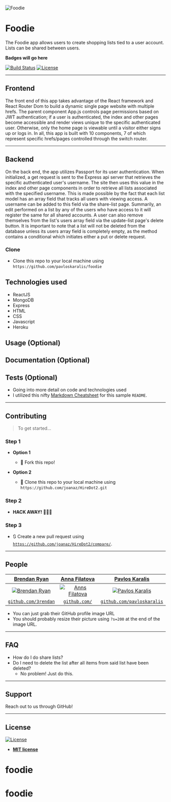 ![Foodie](https://raw.git.generalassemb.ly/3rendan/hfb/master/cart.gif)



# Foodie

The Foodie app allows users to create shopping lists tied to a user account. Lists can be shared between users.

**Badges will go here**

[![Build Status](http://img.shields.io/travis/badges/badgerbadgerbadger.svg?style=flat-square)](https://travis-ci.org/badges/badgerbadgerbadger) [![License](http://img.shields.io/:license-mit-blue.svg?style=flat-square)](http://badges.mit-license.org)

---

## Frontend 

The front end of this app takes advantage of the React framework and React Router Dom to build a dynamic single page website with multiple hrefs. The parent component App.js controls page permissions based on JWT authentication; if a user is authenticated, the index and other pages become accessible and render views unique to the specific authenticated user. Otherwise, only the home page is viewable until a visitor either signs up or logs in. In all, this app is built with 10 components, 7 of which represent specific hrefs/pages controlled through the switch router. 

---

## Backend 

On the back end, the app utilizes Passport for its user authentication. When initialized, a get request is sent to the Express api server that retrieves the specific authenticated user's username. The site then uses this value in the index and other page components in order to retrieve all lists associated with the specified username. This is made possible by the fact that each list model has an array field that tracks all users with viewing access. A username can be added to this field via the share-list page. Summarily, an edit performed on a list by any of the users who have access to it will register the same for all shared accounts. A user can also remove themselves from the list's users array field via the update-list page's delete button. It is important to note that a list will not be deleted from the database unless its users array field is completely empty, as the method contains a conditional which initiates either a put or delete request.

### Clone

- Clone this repo to your local machine using `https://github.com/pavloskaralis/foodie`


## Technologies used
  - ReactJS
  - MongoDB
  - Express
  - HTML
  - CSS
  - Javascript
  - Heroku

## Usage (Optional)
## Documentation (Optional)
## Tests (Optional)

- Going into more detail on code and technologies used
- I utilized this nifty <a href="https://github.com/adam-p/markdown-here/wiki/Markdown-Cheatsheet" target="_blank">Markdown Cheatsheet</a> for this sample `README`.

---

## Contributing

> To get started...

### Step 1

- **Option 1**
    - 🍴 Fork this repo!

- **Option 2**
    - 👯 Clone this repo to your local machine using `https://github.com/joanaz/HireDot2.git`

### Step 2

- **HACK AWAY!** 🔨🔨🔨

### Step 3

- 🔃 Create a new pull request using <a href="https://github.com/joanaz/HireDot2/compare/" target="_blank">`https://github.com/joanaz/HireDot2/compare/`</a>.

---

## People

| <a href="http://fvcproductions.com" target="_blank">Brendan Ryan</a> | <a href="https://github.com/1anya1" target="_blank">Anna Filatova</a> | <a href="http://fvcproductions.com" target="_blank">Pavlos Karalis</a> |
| :---: |:---:| :---:|
| [![Brendan Ryan](https://git.generalassemb.ly/3rendan.png?s=200)](http://brendanryan.space)    | [![Anns Filatova](https://github.com/1anya1.png?s=200)](https://github.com/1anya1)  | [![Pavlos Karalis](https://github.com/pavloskaralis.png?s=200)](URL)  |
| <a href="http://github.com/3rendan" target="_blank">`github.com/3rendan`</a> | <a href="http://github.com/fvcproductions" target="_blank">`github.com/`</a> | <a href="http://github.com/fvcproductions" target="_blank">`github.com/pavloskaralis`</a> |

- You can just grab their GitHub profile image URL
- You should probably resize their picture using `?s=200` at the end of the image URL.

---

## FAQ

- How do I do share lists?
- Do I need to delete the list after all items from said list have been deleted?
    - No problem! Just do this.

---

## Support

Reach out to us through GitHub!

---

## License

[![License](http://img.shields.io/:license-mit-blue.svg?style=flat-square)](http://badges.mit-license.org)

- **[MIT license](http://opensource.org/licenses/mit-license.php)**



# foodie
# foodie
